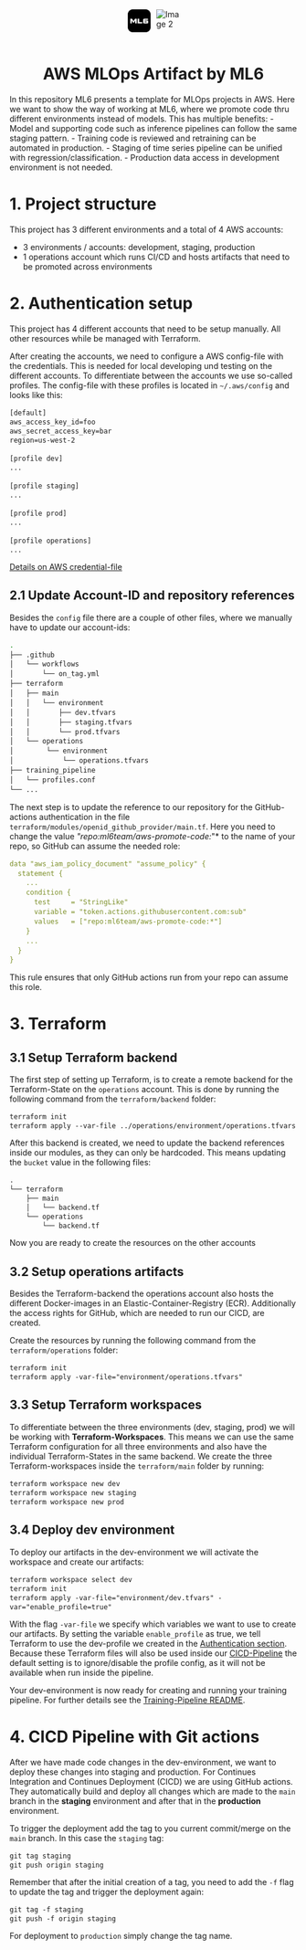 <div style="display: flex; justify-content: center;">
  <img src="readme_images/ML6_black_round.png" alt="Image 1" width="40px" style="margin-right: 10px;">
  <img src="https://skillicons.dev/icons?i=aws" alt="Image 2" width="40px">
</div>
<br>
<h1 align="center">AWS MLOps Artifact by ML6 </h1>
In this repository ML6 presents a template for MLOps projects in AWS. Here we want to show the way of working at ML6, where we promote code thru different environments instead of models. This has multiple benefits:
- Model and supporting code such as inference pipelines can follow the same staging pattern.
- Training code is reviewed and retraining can be automated in production.
- Staging of time series pipeline can be unified with regression/classification.
- Production data access in development environment is not needed.

# 1. Project structure
This project has 3 different environments and a total of 4 AWS accounts:
- 3 environments / accounts: development, staging, production
- 1 operations account which runs CI/CD and hosts artifacts that need to be promoted across environments

# 2. Authentication setup
This project has 4 different accounts that need to be setup manually. All other resources while be managed with Terraform.

After creating the accounts, we need to configure a AWS config-file with the credentials. This is needed for local developing und testing on the different accounts. To differentiate between the accounts we use so-called profiles. The config-file with these profiles is located in `~/.aws/config` and looks like this:

```
[default]
aws_access_key_id=foo
aws_secret_access_key=bar
region=us-west-2

[profile dev]
...

[profile staging]
...

[profile prod]
...

[profile operations]
...
```
[Details on AWS credential-file](https://docs.aws.amazon.com/cli/latest/userguide/cli-configure-files.html)

## 2.1 Update Account-ID and repository references
Besides the `config` file there are a couple of other files, where we manually have to update our account-ids:
```bash
.
├── .github
│   └── workflows
│       └── on_tag.yml
├── terraform
│   ├── main
│   │   └── environment
│   │       ├── dev.tfvars
│   │       ├── staging.tfvars
│   │       └── prod.tfvars
│   └── operations
│        └── environment
│            └── operations.tfvars
├── training_pipeline
│   └── profiles.conf
└── ...
```

The next step is to update the reference to our repository for the GitHub-actions authentication in the file `terraform/modules/openid_github_provider/main.tf`. Here you need to change the value *"repo:ml6team/aws-promote-code:*"* to the name of your repo, so GitHub can assume the needed role:

```YAML
data "aws_iam_policy_document" "assume_policy" {
  statement {
    ...
    condition {
      test     = "StringLike"
      variable = "token.actions.githubusercontent.com:sub"
      values   = ["repo:ml6team/aws-promote-code:*"] 
    }
    ...
  }
}
```
This rule ensures that only GitHub actions run from your repo can assume this role.

# 3. Terraform

## 3.1 Setup Terraform backend
The first step of setting up Terraform, is to create a remote backend for the Terraform-State on the `operations` account. This is done by running the following command from the `terraform/backend` folder:
```
terraform init
terraform apply --var-file ../operations/environment/operations.tfvars
```

After this backend is created, we need to update the backend references inside our modules, as they can only be hardcoded. This means updating the `bucket` value in the following files:
```
.
└── terraform
    ├── main
    │   └── backend.tf
    └── operations
        └── backend.tf
```

Now you are ready to create the resources on the other accounts
## 3.2 Setup operations artifacts
Besides the Terraform-backend the operations account also hosts the different Docker-images in an Elastic-Container-Registry (ECR). Additionally the access rights for GitHub, which are needed to run our CICD, are created.

Create the resources by running the following command from the `terraform/operations` folder:
```
terraform init
terraform apply -var-file="environment/operations.tfvars"
```

## 3.3 Setup Terraform workspaces
To differentiate between the three environments (dev, staging, prod) we will be working with **Terraform-Workspaces**. This means we can use the same Terraform configuration for all three environments and also have the individual Terraform-States in the same backend. 
We create the three Terraform-workspaces inside the `terraform/main` folder by running:
```
terraform workspace new dev
terraform workspace new staging
terraform workspace new prod
```
## 3.4 Deploy dev environment
To deploy our artifacts in the dev-environment we will activate the workspace and create our artifacts:
```
terraform workspace select dev
terraform init
terraform apply -var-file="environment/dev.tfvars" -var="enable_profile=true"
```
With the flag `-var-file` we specify which variables we want to use to create our artifacts. By setting the variable `enable_profile` as true, we tell Terraform to use the dev-profile we created in the [Authentication section](#2-authentication-setup). Because these Terraform files will also be used inside our [CICD-Pipeline](#4-cicd-pipeline-with-git-actions) the default setting is to ignore/disable the profile config, as it will not be available when run inside the pipeline. 

Your dev-environment is now ready for creating and running your training pipeline. For further details see the [Training-Pipeline README](./training_pipeline/README.md).

# 4. CICD Pipeline with Git actions
After we have made code changes in the dev-environment, we want to deploy these changes into staging and production. For Continues Integration and Continues Deployment (CICD) we are using GitHub actions. They automatically build and deploy all changes which are made to the `main` branch in the **staging** environment and after that in the **production** environment.

To trigger the deployment add the tag to you current commit/merge on the `main` branch. In this case the `staging` tag:
```
git tag staging
git push origin staging
```

Remember that after the initial creation of a tag, you need to add the `-f` flag to update the tag and trigger the deployment again:
```
git tag -f staging
git push -f origin staging
```

For deployment to `production` simply change the tag name.